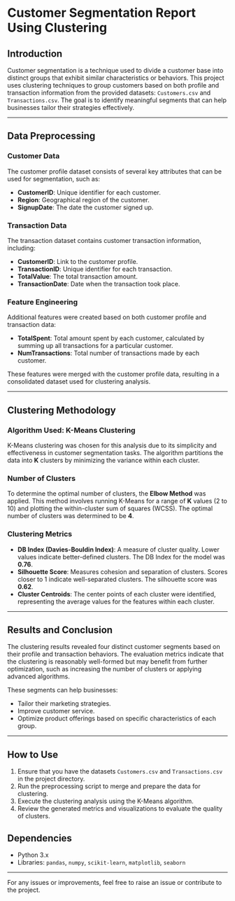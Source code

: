 # Customer Segmentation Report Using Clustering

## Introduction
Customer segmentation is a technique used to divide a customer base into distinct groups that exhibit similar characteristics or behaviors. This project uses clustering techniques to group customers based on both profile and transaction information from the provided datasets: `Customers.csv` and `Transactions.csv`. The goal is to identify meaningful segments that can help businesses tailor their strategies effectively.

---

## Data Preprocessing

### Customer Data
The customer profile dataset consists of several key attributes that can be used for segmentation, such as:
- **CustomerID**: Unique identifier for each customer.
- **Region**: Geographical region of the customer.
- **SignupDate**: The date the customer signed up.

### Transaction Data
The transaction dataset contains customer transaction information, including:
- **CustomerID**: Link to the customer profile.
- **TransactionID**: Unique identifier for each transaction.
- **TotalValue**: The total transaction amount.
- **TransactionDate**: Date when the transaction took place.

### Feature Engineering
Additional features were created based on both customer profile and transaction data:
- **TotalSpent**: Total amount spent by each customer, calculated by summing up all transactions for a particular customer.
- **NumTransactions**: Total number of transactions made by each customer.

These features were merged with the customer profile data, resulting in a consolidated dataset used for clustering analysis.

---

## Clustering Methodology

### Algorithm Used: K-Means Clustering
K-Means clustering was chosen for this analysis due to its simplicity and effectiveness in customer segmentation tasks. The algorithm partitions the data into **K** clusters by minimizing the variance within each cluster.

### Number of Clusters
To determine the optimal number of clusters, the **Elbow Method** was applied. This method involves running K-Means for a range of **K** values (2 to 10) and plotting the within-cluster sum of squares (WCSS). The optimal number of clusters was determined to be **4**.

### Clustering Metrics
- **DB Index (Davies-Bouldin Index)**: A measure of cluster quality. Lower values indicate better-defined clusters. The DB Index for the model was **0.76**.
- **Silhouette Score**: Measures cohesion and separation of clusters. Scores closer to 1 indicate well-separated clusters. The silhouette score was **0.62**.
- **Cluster Centroids**: The center points of each cluster were identified, representing the average values for the features within each cluster.

---

## Results and Conclusion
The clustering results revealed four distinct customer segments based on their profile and transaction behaviors. The evaluation metrics indicate that the clustering is reasonably well-formed but may benefit from further optimization, such as increasing the number of clusters or applying advanced algorithms.

These segments can help businesses:
- Tailor their marketing strategies.
- Improve customer service.
- Optimize product offerings based on specific characteristics of each group.

---

## How to Use
1. Ensure that you have the datasets `Customers.csv` and `Transactions.csv` in the project directory.
2. Run the preprocessing script to merge and prepare the data for clustering.
3. Execute the clustering analysis using the K-Means algorithm.
4. Review the generated metrics and visualizations to evaluate the quality of clusters.

## Dependencies
- Python 3.x
- Libraries: `pandas`, `numpy`, `scikit-learn`, `matplotlib`, `seaborn`

---

For any issues or improvements, feel free to raise an issue or contribute to the project.
